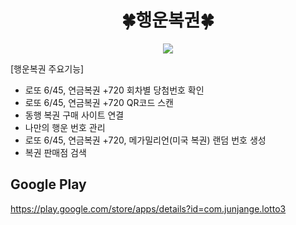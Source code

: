<h1 align="center">🍀행운복권🍀</h1>
<p align="center"><img src=https://blog.kakaocdn.net/dn/sNFao/btq8GRvxU8s/FwigRtYykehkfIdtMrvMR1/img.png
"></p>
  
  [행운복권 주요기능]
* 로또 6/45, 연금복권 +720 회차별 당첨번호 확인
* 로또 6/45, 연금복권 +720 QR코드 스캔
* 동행 복권 구매 사이트 연결
* 나만의 행운 번호 관리
* 로또 6/45, 연금복권 +720, 메가밀리언(미국 복권) 랜덤 번호 생성
* 복권 판매점 검색

## Google Play

https://play.google.com/store/apps/details?id=com.junjange.lotto3
